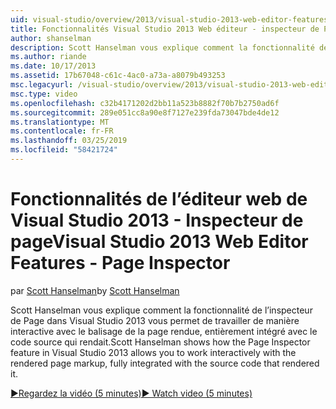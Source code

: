```yaml
---
uid: visual-studio/overview/2013/visual-studio-2013-web-editor-features-page-inspector
title: Fonctionnalités Visual Studio 2013 Web éditeur - inspecteur de Page | Microsoft Docs
author: shanselman
description: Scott Hanselman vous explique comment la fonctionnalité de l’inspecteur de Page dans Visual Studio 2013 vous permet de travailler de manière interactive avec le balisage de la page rendue, entièrement intégré w...
ms.author: riande
ms.date: 10/17/2013
ms.assetid: 17b67048-c61c-4ac0-a73a-a8079b493253
msc.legacyurl: /visual-studio/overview/2013/visual-studio-2013-web-editor-features-page-inspector
msc.type: video
ms.openlocfilehash: c32b4171202d2bb11a523b8882f70b7b2750ad6f
ms.sourcegitcommit: 289e051cc8a90e8f7127e239fda73047bde4de12
ms.translationtype: MT
ms.contentlocale: fr-FR
ms.lasthandoff: 03/25/2019
ms.locfileid: "58421724"
---
```

<a name="visual-studio-2013-web-editor-features---page-inspector"></a><span data-ttu-id="58dde-103">Fonctionnalités de l’éditeur web de Visual Studio 2013 - Inspecteur de page</span><span class="sxs-lookup"><span data-stu-id="58dde-103">Visual Studio 2013 Web Editor Features - Page Inspector</span></span>
====================
<span data-ttu-id="58dde-104">par [Scott Hanselman](https://github.com/shanselman)</span><span class="sxs-lookup"><span data-stu-id="58dde-104">by [Scott Hanselman](https://github.com/shanselman)</span></span>

<span data-ttu-id="58dde-105">Scott Hanselman vous explique comment la fonctionnalité de l’inspecteur de Page dans Visual Studio 2013 vous permet de travailler de manière interactive avec le balisage de la page rendue, entièrement intégré avec le code source qui rendait.</span><span class="sxs-lookup"><span data-stu-id="58dde-105">Scott Hanselman shows how the Page Inspector feature in Visual Studio 2013 allows you to work interactively with the rendered page markup, fully integrated with the source code that rendered it.</span></span>

[<span data-ttu-id="58dde-106">&#9654;Regardez la vidéo (5 minutes)</span><span class="sxs-lookup"><span data-stu-id="58dde-106">&#9654; Watch video (5 minutes)</span></span>](https://channel9.msdn.com/Blogs/ASP-NET-Site-Videos/visual-studio-2013-web-editor-features-page-inspector)
